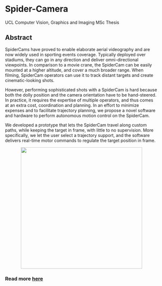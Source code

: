# Spider-Camera
UCL Computer Vision, Graphics and Imaging MSc Thesis  

## Abstract  
SpiderCams have proved to enable elaborate aerial videography and are now widely used in sporting events coverage. Typically deployed over stadiums, they can go in any direction and deliver omni-directional viewpoints. In comparison to a movie crane, the SpiderCam can be easily mounted at a higher altitude, and cover a much broader range. When filming, SpiderCam operators can use it to track distant targets and create cinematic-looking shots.  

However, performing sophisticated shots with a SpiderCam is hard because both the dolly position and the camera orientation have to be hand-steered. In practice, it requires the expertise of multiple operators, and thus comes at an extra cost, coordination and planning. In an effort to minimize expenses and to facilitate trajectory planning, we propose a novel software and hardware to perform autonomous motion control on the SpiderCam.  

We developed a prototype that lets the SpiderCam travel along custom paths, while keeping the target in frame, with little to no supervision. More specifically, we let the user select a trajectory support, and the software delivers real-time motor commands to regulate the target position in frame.  

<p align="center"><img width="400" src ="https://raw.githubusercontent.com/germain-hug/SpiderCamera/master/imgs/overview.png" /></p>   

### Read more [here](https://www.hugogermain.com/360-autonomous-spidercam)
